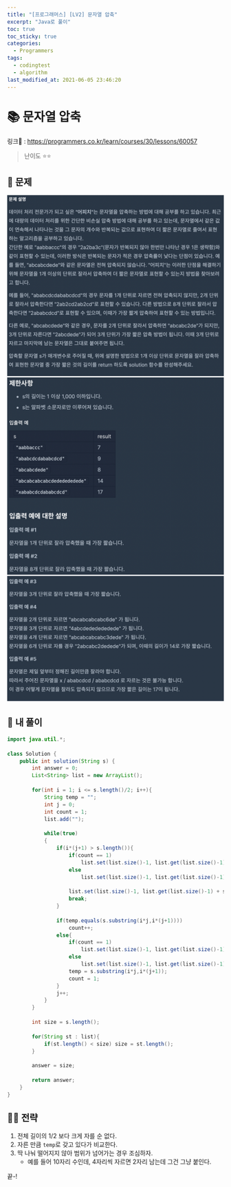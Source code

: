 ```yaml
---
title: "[프로그래머스] [LV2] 문자열 압축"
excerpt: "Java로 풀이"
toc: true
toc_sticky: true
categories:
  - Programmers
tags:
  - codingtest
  - algorithm
last_modified_at: 2021-06-05 23:46:20
---
```


# 📚 문자열 압축
  
링크📎 : <https://programmers.co.kr/learn/courses/30/lessons/60057>  
  
>난이도 ⭐️⭐️
  
## 📖 문제  
  
![이미지](/assets/images/Programmers/Lv2/prob8/8-1.png)
![이미지](/assets/images/Programmers/Lv2/prob8/8-2.png)
![이미지](/assets/images/Programmers/Lv2/prob8/8-3.png)
  
## 📝 내 풀이  
  
```java  
import java.util.*;

class Solution {
    public int solution(String s) {
        int answer = 0;
        List<String> list = new ArrayList(); 
        
        for(int i = 1; i <= s.length()/2; i++){
            String temp = "";
            int j = 0;
            int count = 1;
            list.add("");
            
            while(true)
            {
                if(i*(j+1) > s.length()){
                    if(count == 1)
                        list.set(list.size()-1, list.get(list.size()-1) + temp);
                    else
                        list.set(list.size()-1, list.get(list.size()-1) + Integer.toString(count) + temp);
                    
                    list.set(list.size()-1, list.get(list.size()-1) + s.substring(i*j,s.length()));
                    break;
                }
                
                if(temp.equals(s.substring(i*j,i*(j+1))))
                    count++;
                else{
                    if(count == 1)
                        list.set(list.size()-1, list.get(list.size()-1) + temp);
                    else
                        list.set(list.size()-1, list.get(list.size()-1) + Integer.toString(count) + temp);
                    temp = s.substring(i*j,i*(j+1));
                    count = 1;
                }
                j++;
            }          
        }
        
        int size = s.length();
        
        for(String st : list){
            if(st.length() < size) size = st.length();
        }
            
        answer = size;
        
        return answer;
    }
}
```  
  
## 👊🏻 전략  
  
1. 전체 길이의 1/2 보다 크게 자를 순 없다.  
2. 자른 만큼 `temp`로 갖고 있다가 비교한다.  
3. 딱 나눠 떨어지지 않아 범위가 넘어가는 경우 조심하자.
   - 예를 들어 10자리 수인데, 4자리씩 자르면 2자리 남는데 그건 그냥 붙인다.  
  
끝-!
